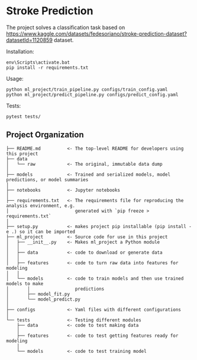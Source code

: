 # Stroke Prediction 

The project solves a classification task based on https://www.kaggle.com/datasets/fedesoriano/stroke-prediction-dataset?datasetId=1120859 dataset.

Installation: 
~~~
env\Scripts\activate.bat
pip install -r requirements.txt
~~~
Usage:
~~~
python ml_project/train_pipeline.py configs/train_config.yaml
python ml_project/predict_pipeline.py configs/predict_config.yaml
~~~

Tests:
~~~
pytest tests/
~~~
Project Organization
------------

    ├── README.md          <- The top-level README for developers using this project
    ├── data
    │   └── raw            <- The original, immutable data dump
    │
    ├── models             <- Trained and serialized models, model predictions, or model summaries
    │
    ├── notebooks          <- Jupyter notebooks
    │
    ├── requirements.txt   <- The requirements file for reproducing the analysis environment, e.g.
    │                         generated with `pip freeze > requirements.txt`
    │
    ├── setup.py           <- makes project pip installable (pip install -e .) so it can be imported
    ├── ml_project         <- Source code for use in this project
    │   ├── __init__.py    <- Makes ml_project a Python module
    │   │
    │   ├── data           <- code to download or generate data
    │   │
    │   ├── features       <- code to turn raw data into features for modeling
    │   │
    │   └── models         <- code to train models and then use trained models to make
    │       │                 predictions
    │       ├── model_fit.py
    │       └── model_predict.py
    │
    ├── configs            <- Yaml files with different configurations
    │
    └── tests              <- Testing different modules
        ├── data           <- code to test making data
        │
        ├── features       <- code to test getting features ready for modeling
        │
        └── models         <- code to test training model